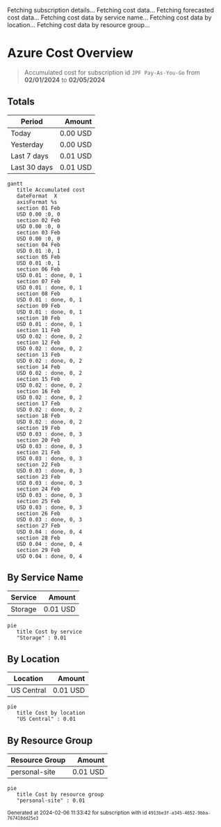 Fetching subscription details...
Fetching cost data...
Fetching forecasted cost data...
Fetching cost data by service name...
Fetching cost data by location...
Fetching cost data by resource group...
# Azure Cost Overview

> Accumulated cost for subscription id `JPF Pay-As-You-Go` from **02/01/2024** to **02/05/2024**

## Totals

|Period|Amount|
|---|---:|
|Today|0.00 USD|
|Yesterday|0.00 USD|
|Last 7 days|0.01 USD|
|Last 30 days|0.01 USD|

```mermaid
gantt
   title Accumulated cost
   dateFormat  X
   axisFormat %s
   section 01 Feb
   USD 0.00 :0, 0
   section 02 Feb
   USD 0.00 :0, 0
   section 03 Feb
   USD 0.00 :0, 0
   section 04 Feb
   USD 0.01 :0, 1
   section 05 Feb
   USD 0.01 :0, 1
   section 06 Feb
   USD 0.01 : done, 0, 1
   section 07 Feb
   USD 0.01 : done, 0, 1
   section 08 Feb
   USD 0.01 : done, 0, 1
   section 09 Feb
   USD 0.01 : done, 0, 1
   section 10 Feb
   USD 0.01 : done, 0, 1
   section 11 Feb
   USD 0.02 : done, 0, 2
   section 12 Feb
   USD 0.02 : done, 0, 2
   section 13 Feb
   USD 0.02 : done, 0, 2
   section 14 Feb
   USD 0.02 : done, 0, 2
   section 15 Feb
   USD 0.02 : done, 0, 2
   section 16 Feb
   USD 0.02 : done, 0, 2
   section 17 Feb
   USD 0.02 : done, 0, 2
   section 18 Feb
   USD 0.02 : done, 0, 2
   section 19 Feb
   USD 0.03 : done, 0, 3
   section 20 Feb
   USD 0.03 : done, 0, 3
   section 21 Feb
   USD 0.03 : done, 0, 3
   section 22 Feb
   USD 0.03 : done, 0, 3
   section 23 Feb
   USD 0.03 : done, 0, 3
   section 24 Feb
   USD 0.03 : done, 0, 3
   section 25 Feb
   USD 0.03 : done, 0, 3
   section 26 Feb
   USD 0.03 : done, 0, 3
   section 27 Feb
   USD 0.04 : done, 0, 4
   section 28 Feb
   USD 0.04 : done, 0, 4
   section 29 Feb
   USD 0.04 : done, 0, 4
```

## By Service Name

|Service|Amount|
|---|---:|
|Storage|0.01 USD|

```mermaid
pie
   title Cost by service
   "Storage" : 0.01
```

## By Location

|Location|Amount|
|---|---:|
|US Central|0.01 USD|

```mermaid
pie
   title Cost by location
   "US Central" : 0.01
```

## By Resource Group

|Resource Group|Amount|
|---|---:|
|personal-site|0.01 USD|

```mermaid
pie
   title Cost by resource group
   "personal-site" : 0.01
```

<sup>Generated at 2024-02-06 11:33:42 for subscription with id `4913be3f-a345-4652-9bba-767418dd25e3`</sup>
